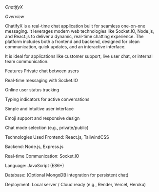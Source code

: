 *ChatifyX*

*Overview*

ChatifyX is a real-time chat application built for seamless one-on-one messaging. It leverages modern web technologies like Socket.IO, Node.js, and React.js to deliver a dynamic, real-time chatting experience. The platform includes both a frontend and backend, designed for clean communication, quick updates, and an interactive interface.

It is ideal for applications like customer support, live user chat, or internal team communication.

Features
Private chat between users

Real-time messaging with Socket.IO

Online user status tracking

Typing indicators for active conversations

Simple and intuitive user interface

Emoji support and responsive design

Chat mode selection (e.g., private/public)

Technologies Used
Frontend: React.js, TailwindCSS

Backend: Node.js, Express.js

Real-time Communication: Socket.IO

Language: JavaScript (ES6+)

Database: (Optional MongoDB integration for persistent chat)

Deployment: Local server / Cloud ready (e.g., Render, Vercel, Heroku)
